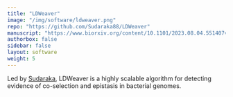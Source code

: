 ```yaml
---
title: "LDWeaver"
image: "/img/software/ldweaver.png"
repo: "https://github.com/Sudaraka88/LDWeaver"
manuscript: "https://www.biorxiv.org/content/10.1101/2023.08.04.551407v1"
authorbox: false
sidebar: false
layout: software
weight: 5
---
```


Led by [Sudaraka](/team/), LDWeaver is a highly scalable algorithm for detecting evidence of co-selection and epistasis in bacterial genomes.